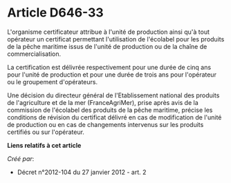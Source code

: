 # Article D646-33

L'organisme certificateur attribue à l'unité de production ainsi qu'à tout opérateur un certificat permettant l'utilisation
de l'écolabel pour les produits de la pêche maritime issus de l'unité de production ou de la chaîne de commercialisation. 

La certification est délivrée respectivement pour une durée de cinq ans pour l'unité de production et pour une durée de trois
ans pour l'opérateur ou le groupement d'opérateurs. 

Une décision du directeur général de l'Etablissement national des produits de l'agriculture et de la mer (FranceAgriMer),
prise après avis de la commission de l'écolabel des produits de la pêche maritime, précise les conditions de révision du
certificat délivré en cas de modification de l'unité de production ou en cas de changements intervenus sur les produits
certifiés ou sur l'opérateur.

**Liens relatifs à cet article**

_Créé par_:

  - Décret n°2012-104 du 27 janvier 2012 - art. 2
